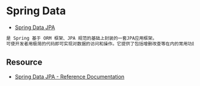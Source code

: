 # Spring Data

* [Spring Data JPA](https://spring.io/projects/spring-data-jpa)
```md
是 Spring 基于 ORM 框架、JPA 规范的基础上封装的一套JPA应用框架。
可使开发者用极简的代码即可实现对数据的访问和操作。它提供了包括增删改查等在内的常用功能，且易于扩展。
```


## Resource 
* [Spring Data JPA - Reference Documentation](https://docs.spring.io/spring-data/jpa/docs/current/reference/html/)